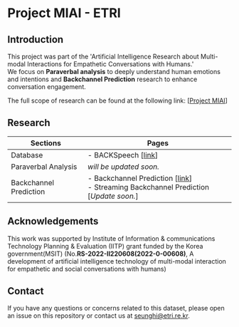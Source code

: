 # Project MIAI - ETRI

## Introduction
This project was part of the 'Artificial Intelligence Research about Multi-modal Interactions for Empathetic Conversations with Humans.'  
We focus on **Paraverbal analysis** to deeply understand human emotions and intentions and **Backchannel Prediction** research to enhance conversation engagement.

The full scope of research can be found at the following link: [[Project MIAI](https://github.com/keti-iiprc/Project-MIAI)]


## Research
| Sections              | Pages                               |
|-----------------------|--------------------------------------|
| Database             | - BACKSpeech [[link](https://github.com/etri/etri-miai/tree/main/databases/BACKSpeech)]                         |
| Paraverbal Analysis  | *will be updated soon.*                |
| Backchannel Prediction | - Backchannel Prediction [[link](https://github.com/etri/etri-miai/tree/main/backchannel)] <br> - Streaming Backchannel Prediction [*Update soon.*] |


## Acknowledgements
This work was supported by Institute of Information & communications Technology Planning & Evaluation (IITP) grant funded by the Korea government(MSIT) (No.**RS-2022-II220608(2022-0-00608)**, A development of artificial intelligence technology of multi-modal interaction for empathetic and social conversations with humans)

## Contact
If you have any questions or concerns related to this dataset, please open an issue on this repository or contact us at [seunghi@etri.re.kr](mailto:seunghi@etri.re.kr).
